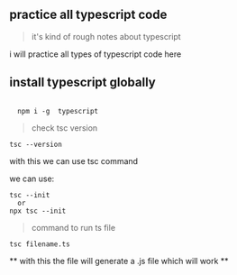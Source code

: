 ## practice all typescript code

> it's kind of rough notes about typescript

i will practice all types of typescript code here

## install typescript globally

```

  npm i -g  typescript

```

> check tsc version

```
tsc --version
```

with this we can use tsc command

we can use:

```
tsc --init
  or
npx tsc --init
```

> command to run ts file

```
tsc filename.ts
```

** with this the file will generate a .js file which will work **
